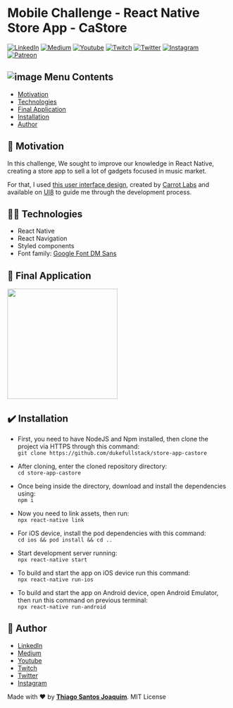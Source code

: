 # Mobile Challenge - React Native Store App - CaStore
[![LinkedIn](https://img.shields.io/static/v1?label=LinkedIn&message=%20&color=blue&logo=LinkedIn&style=flat-square&logoColor=white)](https://cutt.ly/da5WEag)
[![Medium](https://img.shields.io/static/v1?label=Medium&message=%20&color=blue&logo=Medium&style=flat-square&logoColor=white)](https://cutt.ly/Za5WGzR)
[![Youtube](https://img.shields.io/static/v1?label=Youtube&message=%20&color=blue&logo=Youtube&style=flat-square&logoColor=white)](https://cutt.ly/Da5gqxU)
[![Twitch](https://img.shields.io/static/v1?label=Twitch&message=%20&color=blue&logo=Twitch&style=flat-square&logoColor=white)](https://cutt.ly/ba5kmvf)
[![Twitter](https://img.shields.io/static/v1?label=Twitter&message=%20&color=blue&logo=Twitter&style=flat-square&logoColor=white)](https://cutt.ly/ea5ErX2)
[![Instagram](https://img.shields.io/static/v1?label=Instagram&message=%20&color=blue&logo=Instagram&style=flat-square&logoColor=white)](https://cutt.ly/1a5Emmo)
[![Patreon](https://img.shields.io/static/v1?label=Patreon&message=%20&color=blue&logo=Patreon&style=flat-square&logoColor=white)](https://cutt.ly/Ca5GF4u)

## ![image](https://github.com/dukefullstack/store-app-castore/blob/assets/assets/octohub.png?raw=true) Menu Contents

- [Motivation](#pushpin-motivation)
- [Technologies](#man_technologist-technologies)
- [Final Application](#computer-final-application)
- [Installation](#heavy_check_mark-installation)
- [Author](#pencil-author)

## :pushpin: Motivation

In this challenge, We sought to improve our knowledge in React Native, creating a store app to sell a lot of gadgets focused in music market.

For that, I used [this user interface design](https://www.ui8.net/carrot-labs/products/castore-mobile-ui-kit), created by [Carrot Labs](https://www.ui8.net/carrot-labs/products) and available on [UI8](https://www.ui8.net) to guide me through the development process.

## :man_technologist: Technologies

- React Native
- React Navigation
- Styled components
- Font family: [Google Font DM Sans](https://fonts.google.com/specimen/DM+Sans?preview.text=&preview.text_type=custom&query=DM+Sans)

## :iphone: Final Application

<img src="https://github.com/dukefullstack/store-app-castore/blob/assets/assets/1_Ongoing.png?raw=true" width="250" />

## :heavy_check_mark: Installation

- First, you need to have NodeJS and Npm installed, then clone the project via HTTPS through this command:</br>
    `git clone https://github.com/dukefullstack/store-app-castore`

- After cloning, enter the cloned repository directory:</br>
    `cd store-app-castore`

- Once being inside the directory, download and install the dependencies using:</br>
    `npm i`
    
- Now you need to link assets, then run:</br>
    `npx react-native link`
    
- For iOS device, install the pod dependencies with this command:</br>
    `cd ios && pod install && cd ..`

- Start development server running:</br>
    `npx react-native start`

- To build and start the app on iOS device run this command:</br>
    `npx react-native run-ios`

- To build and start the app on Android device, open Android Emulator, then run this command on previous terminal:</br>
    `npx react-native run-android`

## :pencil: Author

- <a href="https://cutt.ly/da5WEag" target="_blank">LinkedIn</a>
- <a href="https://cutt.ly/Za5WGzR" target="_blank">Medium</a>
- <a href="https://cutt.ly/Da5gqxU" target="_blank">Youtube</a>
- <a href="https://cutt.ly/ba5kmvf" target="_blank">Twitch</a>
- <a href="https://cutt.ly/ea5ErX2" target="_blank">Twitter</a>
- <a href="https://cutt.ly/1a5Emmo" target="_blank">Instagram</a>

Made with :heart: by <a href="https://cutt.ly/1sqwwbf">**Thiago Santos Joaquim**</a>. MIT License
